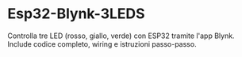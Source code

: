 # Esp32-Blynk-3LEDS
Controlla tre LED (rosso, giallo, verde) con ESP32 tramite l'app Blynk. Include codice completo, wiring e istruzioni passo-passo. 
